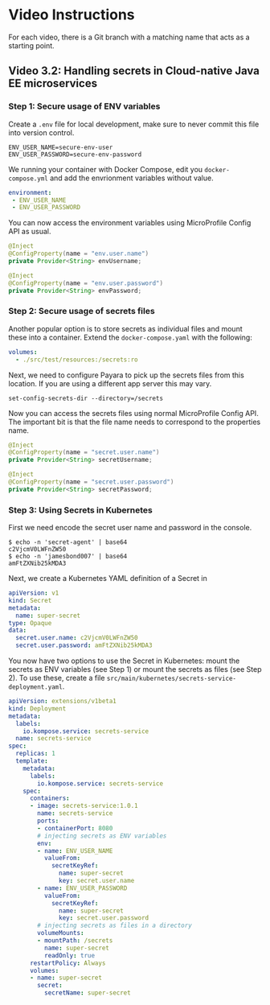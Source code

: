 # Video Instructions

For each video, there is a Git branch with a matching name that acts as a
starting point.

## Video 3.2: Handling secrets in Cloud-native Java EE microservices

### Step 1: Secure usage of ENV variables

Create a `.env` file for local development, make sure to never commit this
file into version control.

```
ENV_USER_NAME=secure-env-user
ENV_USER_PASSWORD=secure-env-password
```

We running your container with Docker Compose, edit you `docker-compose.yml` and
add the envrionment variables without value.
```yaml
environment:
 - ENV_USER_NAME
 - ENV_USER_PASSWORD
```

You can now access the environment variables using MicroProfile Config API as usual.
```java
@Inject
@ConfigProperty(name = "env.user.name")
private Provider<String> envUsername;

@Inject
@ConfigProperty(name = "env.user.password")
private Provider<String> envPassword;
```

### Step 2: Secure usage of secrets files

Another popular option is to store secrets as individual files and mount these into a container. 
Extend the `docker-compose.yaml` with the following:

```yaml
volumes:
  - ./src/test/resources:/secrets:ro
```

Next, we need to configure Payara to pick up the secrets files from this location. If you are using a different app
server this may vary.
```
set-config-secrets-dir --directory=/secrets
```

Now you can access the secrets files using normal MicroProfile Config API. The important bit is that the file name
needs to correspond to the properties name.
```java
@Inject
@ConfigProperty(name = "secret.user.name")
private Provider<String> secretUsername;

@Inject
@ConfigProperty(name = "secret.user.password")
private Provider<String> secretPassword;
```
 

### Step 3: Using Secrets in Kubernetes

First we need encode the secret user name and password in the console. 

```
$ echo -n 'secret-agent' | base64
c2VjcmV0LWFnZW50
$ echo -n 'jamesbond007' | base64
amFtZXNib25kMDA3
```

Next, we create a Kubernetes YAML definition of a Secret in 

```yaml
apiVersion: v1
kind: Secret
metadata:
  name: super-secret
type: Opaque
data:
  secret.user.name: c2VjcmV0LWFnZW50
  secret.user.password: amFtZXNib25kMDA3
```

You now have two options to use the Secret in Kubernetes: mount the secrets as ENV variables (see Step 1) or mount the 
secrets as files (see Step 2). To use these, create a file `src/main/kubernetes/secrets-service-deployment.yaml`.

```yaml
apiVersion: extensions/v1beta1
kind: Deployment
metadata:
  labels:
    io.kompose.service: secrets-service
  name: secrets-service
spec:
  replicas: 1
  template:
    metadata:
      labels:
        io.kompose.service: secrets-service
    spec:
      containers:
      - image: secrets-service:1.0.1
        name: secrets-service
        ports:
        - containerPort: 8080
        # injecting secrets as ENV variables
        env:
        - name: ENV_USER_NAME
          valueFrom:
            secretKeyRef:
              name: super-secret
              key: secret.user.name
        - name: ENV_USER_PASSWORD
          valueFrom:
            secretKeyRef:
              name: super-secret
              key: secret.user.password
        # injecting secrets as files in a directory
        volumeMounts:
        - mountPath: /secrets
          name: super-secret
          readOnly: true
      restartPolicy: Always
      volumes:
      - name: super-secret
        secret:
          secretName: super-secret
```